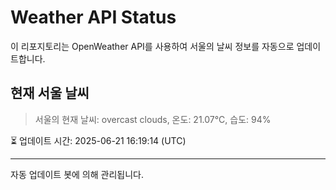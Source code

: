 
# Weather API Status

이 리포지토리는 OpenWeather API를 사용하여 서울의 날씨 정보를 자동으로 업데이트합니다.

## 현재 서울 날씨
> 서울의 현재 날씨: overcast clouds, 온도: 21.07°C, 습도: 94%

⏳ 업데이트 시간: 2025-06-21 16:19:14 (UTC)

---
자동 업데이트 봇에 의해 관리됩니다.
